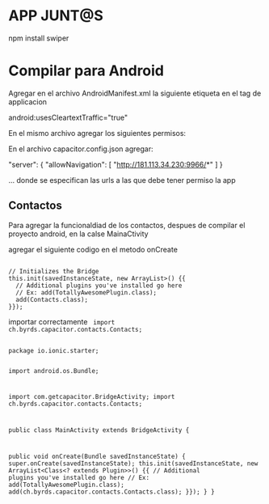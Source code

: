 # APP JUNT@S
 npm install swiper


# Compilar para Android

Agregar en el archivo AndroidManifest.xml la siguiente etiqueta en el tag de applicacion

 android:usesCleartextTraffic="true"

En el mismo archivo agregar los siguientes permisos:

  <uses-permission android:name="android.permission.SEND_SMS" />
  <uses-permission android:name="android.permission.INTERNET"/>
  <uses-permission android:name="android.permission.READ_CONTACTS"/>
  <uses-permission android:name="android.permission.WRITE_CONTACTS" />


En el archivo capacitor.config.json agregar:

 "server": {
    "allowNavigation": [
      "http://181.113.34.230:9966/*"
    ]
  }


... donde se especifican las urls a las que debe tener permiso la app



## Contactos
Para agregar la funcionaldiad de los contactos, despues de compilar el proyecto android, en la calse MainaCtivity

agregar el siguiente codigo en el metodo onCreate

<code>
// Initializes the Bridge
this.init(savedInstanceState, new ArrayList<Class<? extends Plugin>>() {{
  // Additional plugins you've installed go here
  // Ex: add(TotallyAwesomePlugin.class);
  add(Contacts.class);
}});
</code>

importar correctamente
<code>
import ch.byrds.capacitor.contacts.Contacts;
</code>



<code>
package io.ionic.starter;

import android.os.Bundle;

import com.getcapacitor.BridgeActivity;
import ch.byrds.capacitor.contacts.Contacts;

public class MainActivity extends BridgeActivity {

  public void onCreate(Bundle savedInstanceState) {
    super.onCreate(savedInstanceState);
    this.init(savedInstanceState, new ArrayList<Class<? extends Plugin>>() {{
      // Additional plugins you've installed go here
      // Ex: add(TotallyAwesomePlugin.class);
      add(ch.byrds.capacitor.contacts.Contacts.class);
    }});
  }
}

</code>
